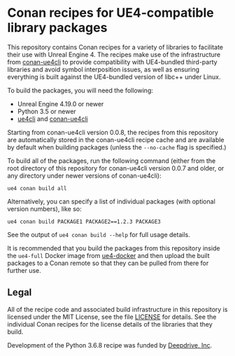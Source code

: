 Conan recipes for UE4-compatible library packages
=================================================

This repository contains Conan recipes for a variety of libraries to facilitate their use with Unreal Engine 4. The recipes make use of the infrastructure from [conan-ue4cli](https://github.com/adamrehn/conan-ue4cli) to provide compatibility with UE4-bundled third-party libraries and avoid symbol interposition issues, as well as ensuring everything is built against the UE4-bundled version of libc++ under Linux.

To build the packages, you will need the following:

- Unreal Engine 4.19.0 or newer
- Python 3.5 or newer
- [ue4cli](https://github.com/adamrehn/ue4cli) and [conan-ue4cli](https://github.com/adamrehn/conan-ue4cli)

Starting from conan-ue4cli version 0.0.8, the recipes from this repository are automatically stored in the conan-ue4cli recipe cache and are available by default when building packages (unless the `--no-cache` flag is specified.)

To build all of the packages, run the following command (either from the root directory of this repository for conan-ue4cli version 0.0.7 and older, or any directory under newer versions of conan-ue4cli):

```
ue4 conan build all
```

Alternatively, you can specify a list of individual packages (with optional version numbers), like so:

```
ue4 conan build PACKAGE1 PACKAGE2==1.2.3 PACKAGE3
```

See the output of `ue4 conan build --help` for full usage details.

It is recommended that you build the packages from this repository inside the `ue4-full` Docker image from [ue4-docker](https://github.com/adamrehn/ue4-docker) and then upload the built packages to a Conan remote so that they can be pulled from there for further use.


## Legal

All of the recipe code and associated build infrastructure in this repository is licensed under the MIT License, see the file [LICENSE](./LICENSE) for details. See the individual Conan recipes for the license details of the libraries that they build.

Development of the Python 3.6.8 recipe was funded by [Deepdrive, Inc](https://deepdrive.io/).
